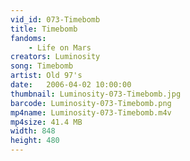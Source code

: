 ```yaml
---
vid_id: 073-Timebomb
title: Timebomb
fandoms:
    - Life on Mars
creators: Luminosity
song: Timebomb
artist: Old 97's
date:   2006-04-02 10:00:00
thumbnail: Luminosity-073-Timebomb.jpg
barcode: Luminosity-073-Timebomb.png
mp4name: Luminosity-073-Timebomb.m4v
mp4size: 41.4 MB
width: 848
height: 480
---
```



  